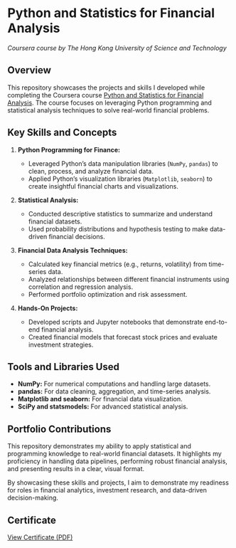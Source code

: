 # Python and Statistics for Financial Analysis
*Coursera course by The Hong Kong University of Science and Technology*

## Overview

This repository showcases the projects and skills I developed while completing the Coursera course [Python and Statistics for Financial Analysis](https://www.coursera.org/learn/python-statistics-financial-analysis). The course focuses on leveraging Python programming and statistical analysis techniques to solve real-world financial problems.

## Key Skills and Concepts

1. **Python Programming for Finance:**
   - Leveraged Python’s data manipulation libraries (`NumPy`, `pandas`) to clean, process, and analyze financial data.
   - Applied Python’s visualization libraries (`Matplotlib`, `seaborn`) to create insightful financial charts and visualizations.

2. **Statistical Analysis:**
   - Conducted descriptive statistics to summarize and understand financial datasets.
   - Used probability distributions and hypothesis testing to make data-driven financial decisions.

3. **Financial Data Analysis Techniques:**
   - Calculated key financial metrics (e.g., returns, volatility) from time-series data.
   - Analyzed relationships between different financial instruments using correlation and regression analysis.
   - Performed portfolio optimization and risk assessment.

4. **Hands-On Projects:**
   - Developed scripts and Jupyter notebooks that demonstrate end-to-end financial analysis.
   - Created financial models that forecast stock prices and evaluate investment strategies.

## Tools and Libraries Used

- **NumPy:** For numerical computations and handling large datasets.  
- **pandas:** For data cleaning, aggregation, and time-series analysis.  
- **Matplotlib and seaborn:** For financial data visualization.  
- **SciPy and statsmodels:** For advanced statistical analysis.

## Portfolio Contributions

This repository demonstrates my ability to apply statistical and programming knowledge to real-world financial datasets. It highlights my proficiency in handling data pipelines, performing robust financial analysis, and presenting results in a clear, visual format.

By showcasing these skills and projects, I aim to demonstrate my readiness for roles in financial analytics, investment research, and data-driven decision-making.

## Certificate

[View Certificate (PDF)](certificate.pdf)